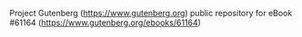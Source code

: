 Project Gutenberg (https://www.gutenberg.org) public repository for eBook #61164 (https://www.gutenberg.org/ebooks/61164)
